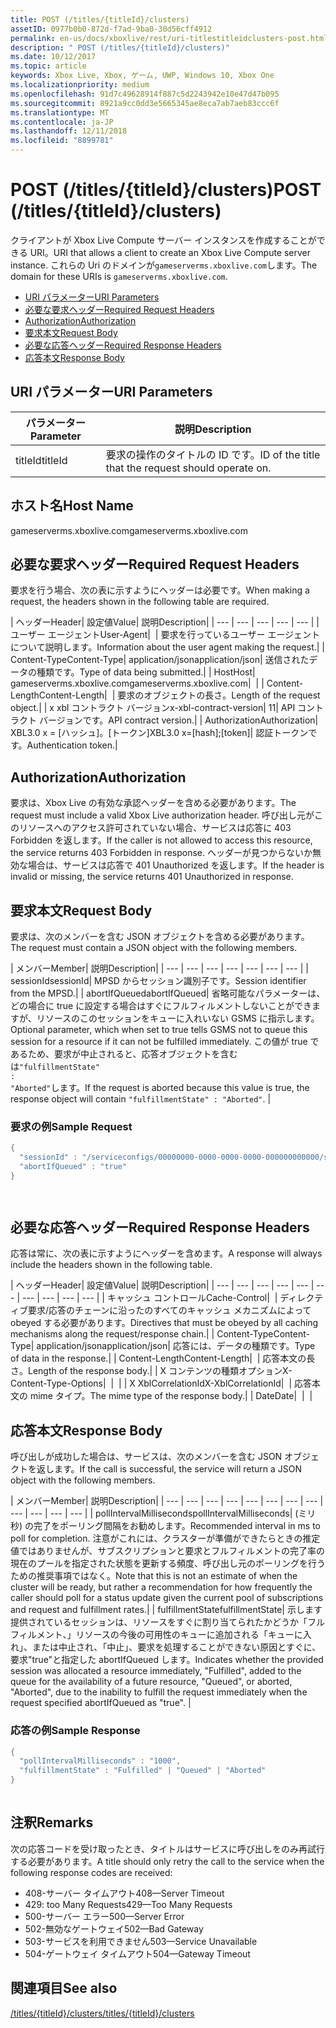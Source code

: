 ```yaml
---
title: POST (/titles/{titleId}/clusters)
assetID: 0977b0b0-872d-f7ad-9ba0-30d56cff4912
permalink: en-us/docs/xboxlive/rest/uri-titlestitleidclusters-post.html
description: " POST (/titles/{titleId}/clusters)"
ms.date: 10/12/2017
ms.topic: article
keywords: Xbox Live, Xbox, ゲーム, UWP, Windows 10, Xbox One
ms.localizationpriority: medium
ms.openlocfilehash: 91d7c49628914f887c5d2243942e10e47d47b095
ms.sourcegitcommit: 8921a9cc0dd3e5665345ae8eca7ab7aeb83ccc6f
ms.translationtype: MT
ms.contentlocale: ja-JP
ms.lasthandoff: 12/11/2018
ms.locfileid: "8899781"
---
```

# <a name="post-titlestitleidclusters"></a><span data-ttu-id="d1acf-104">POST (/titles/{titleId}/clusters)</span><span class="sxs-lookup"><span data-stu-id="d1acf-104">POST (/titles/{titleId}/clusters)</span></span>
<span data-ttu-id="d1acf-105">クライアントが Xbox Live Compute サーバー インスタンスを作成することができる URI。</span><span class="sxs-lookup"><span data-stu-id="d1acf-105">URI that allows a client to create an Xbox Live Compute server instance.</span></span> <span data-ttu-id="d1acf-106">これらの Uri のドメインが`gameserverms.xboxlive.com`します。</span><span class="sxs-lookup"><span data-stu-id="d1acf-106">The domain for these URIs is `gameserverms.xboxlive.com`.</span></span>
 
  * [<span data-ttu-id="d1acf-107">URI パラメーター</span><span class="sxs-lookup"><span data-stu-id="d1acf-107">URI Parameters</span></span>](#ID4EX)
  * [<span data-ttu-id="d1acf-108">必要な要求ヘッダー</span><span class="sxs-lookup"><span data-stu-id="d1acf-108">Required Request Headers</span></span>](#ID4EGB)
  * [<span data-ttu-id="d1acf-109">Authorization</span><span class="sxs-lookup"><span data-stu-id="d1acf-109">Authorization</span></span>](#ID4ELD)
  * [<span data-ttu-id="d1acf-110">要求本文</span><span class="sxs-lookup"><span data-stu-id="d1acf-110">Request Body</span></span>](#ID4EWD)
  * [<span data-ttu-id="d1acf-111">必要な応答ヘッダー</span><span class="sxs-lookup"><span data-stu-id="d1acf-111">Required Response Headers</span></span>](#ID4EZE)
  * [<span data-ttu-id="d1acf-112">応答本文</span><span class="sxs-lookup"><span data-stu-id="d1acf-112">Response Body</span></span>](#ID4E5G)
 
<a id="ID4EX"></a>

 
## <a name="uri-parameters"></a><span data-ttu-id="d1acf-113">URI パラメーター</span><span class="sxs-lookup"><span data-stu-id="d1acf-113">URI Parameters</span></span>
 
| <span data-ttu-id="d1acf-114">パラメーター</span><span class="sxs-lookup"><span data-stu-id="d1acf-114">Parameter</span></span>| <span data-ttu-id="d1acf-115">説明</span><span class="sxs-lookup"><span data-stu-id="d1acf-115">Description</span></span>| 
| --- | --- | 
| <span data-ttu-id="d1acf-116">titleId</span><span class="sxs-lookup"><span data-stu-id="d1acf-116">titleId</span></span>| <span data-ttu-id="d1acf-117">要求の操作のタイトルの ID です。</span><span class="sxs-lookup"><span data-stu-id="d1acf-117">ID of the title that the request should operate on.</span></span>| 
  
<a id="ID5EG"></a>

 
## <a name="host-name"></a><span data-ttu-id="d1acf-118">ホスト名</span><span class="sxs-lookup"><span data-stu-id="d1acf-118">Host Name</span></span>

<span data-ttu-id="d1acf-119">gameserverms.xboxlive.com</span><span class="sxs-lookup"><span data-stu-id="d1acf-119">gameserverms.xboxlive.com</span></span>
 
<a id="ID4EGB"></a>

 
## <a name="required-request-headers"></a><span data-ttu-id="d1acf-120">必要な要求ヘッダー</span><span class="sxs-lookup"><span data-stu-id="d1acf-120">Required Request Headers</span></span>
 
<span data-ttu-id="d1acf-121">要求を行う場合、次の表に示すようにヘッダーは必要です。</span><span class="sxs-lookup"><span data-stu-id="d1acf-121">When making a request, the headers shown in the following table are required.</span></span>
 
| <span data-ttu-id="d1acf-122">ヘッダー</span><span class="sxs-lookup"><span data-stu-id="d1acf-122">Header</span></span>| <span data-ttu-id="d1acf-123">設定値</span><span class="sxs-lookup"><span data-stu-id="d1acf-123">Value</span></span>| <span data-ttu-id="d1acf-124">説明</span><span class="sxs-lookup"><span data-stu-id="d1acf-124">Description</span></span>| 
| --- | --- | --- | --- | --- | 
| <span data-ttu-id="d1acf-125">ユーザー エージェント</span><span class="sxs-lookup"><span data-stu-id="d1acf-125">User-Agent</span></span>|  | <span data-ttu-id="d1acf-126">要求を行っているユーザー エージェントについて説明します。</span><span class="sxs-lookup"><span data-stu-id="d1acf-126">Information about the user agent making the request.</span></span>| 
| <span data-ttu-id="d1acf-127">Content-Type</span><span class="sxs-lookup"><span data-stu-id="d1acf-127">Content-Type</span></span>| <span data-ttu-id="d1acf-128">application/json</span><span class="sxs-lookup"><span data-stu-id="d1acf-128">application/json</span></span>| <span data-ttu-id="d1acf-129">送信されたデータの種類です。</span><span class="sxs-lookup"><span data-stu-id="d1acf-129">Type of data being submitted.</span></span>| 
| <span data-ttu-id="d1acf-130">Host</span><span class="sxs-lookup"><span data-stu-id="d1acf-130">Host</span></span>| <span data-ttu-id="d1acf-131">gameserverms.xboxlive.com</span><span class="sxs-lookup"><span data-stu-id="d1acf-131">gameserverms.xboxlive.com</span></span>|  | 
| <span data-ttu-id="d1acf-132">Content-Length</span><span class="sxs-lookup"><span data-stu-id="d1acf-132">Content-Length</span></span>|  | <span data-ttu-id="d1acf-133">要求のオブジェクトの長さ。</span><span class="sxs-lookup"><span data-stu-id="d1acf-133">Length of the request object.</span></span>| 
| <span data-ttu-id="d1acf-134">x xbl コントラクト バージョン</span><span class="sxs-lookup"><span data-stu-id="d1acf-134">x-xbl-contract-version</span></span>| <span data-ttu-id="d1acf-135">1</span><span class="sxs-lookup"><span data-stu-id="d1acf-135">1</span></span>| <span data-ttu-id="d1acf-136">API コントラクト バージョンです。</span><span class="sxs-lookup"><span data-stu-id="d1acf-136">API contract version.</span></span>| 
| <span data-ttu-id="d1acf-137">Authorization</span><span class="sxs-lookup"><span data-stu-id="d1acf-137">Authorization</span></span>| <span data-ttu-id="d1acf-138">XBL3.0 x = [ハッシュ]。[トークン]</span><span class="sxs-lookup"><span data-stu-id="d1acf-138">XBL3.0 x=[hash];[token]</span></span>| <span data-ttu-id="d1acf-139">認証トークンです。</span><span class="sxs-lookup"><span data-stu-id="d1acf-139">Authentication token.</span></span>| 
  
<a id="ID4ELD"></a>

 
## <a name="authorization"></a><span data-ttu-id="d1acf-140">Authorization</span><span class="sxs-lookup"><span data-stu-id="d1acf-140">Authorization</span></span>
 
<span data-ttu-id="d1acf-141">要求は、Xbox Live の有効な承認ヘッダーを含める必要があります。</span><span class="sxs-lookup"><span data-stu-id="d1acf-141">The request must include a valid Xbox Live authorization header.</span></span> <span data-ttu-id="d1acf-142">呼び出し元がこのリソースへのアクセス許可されていない場合、サービスは応答に 403 Forbidden を返します。</span><span class="sxs-lookup"><span data-stu-id="d1acf-142">If the caller is not allowed to access this resource, the service returns 403 Forbidden in response.</span></span> <span data-ttu-id="d1acf-143">ヘッダーが見つからないか無効な場合は、サービスは応答で 401 Unauthorized を返します。</span><span class="sxs-lookup"><span data-stu-id="d1acf-143">If the header is invalid or missing, the service returns 401 Unauthorized in response.</span></span>
  
<a id="ID4EWD"></a>

 
## <a name="request-body"></a><span data-ttu-id="d1acf-144">要求本文</span><span class="sxs-lookup"><span data-stu-id="d1acf-144">Request Body</span></span>
 
<span data-ttu-id="d1acf-145">要求は、次のメンバーを含む JSON オブジェクトを含める必要があります。</span><span class="sxs-lookup"><span data-stu-id="d1acf-145">The request must contain a JSON object with the following members.</span></span>
 
| <span data-ttu-id="d1acf-146">メンバー</span><span class="sxs-lookup"><span data-stu-id="d1acf-146">Member</span></span>| <span data-ttu-id="d1acf-147">説明</span><span class="sxs-lookup"><span data-stu-id="d1acf-147">Description</span></span>| 
| --- | --- | --- | --- | --- | --- | --- | 
| <span data-ttu-id="d1acf-148">sessionId</span><span class="sxs-lookup"><span data-stu-id="d1acf-148">sessionId</span></span>| <span data-ttu-id="d1acf-149">MPSD からセッション識別子です。</span><span class="sxs-lookup"><span data-stu-id="d1acf-149">Session identifier from the MPSD.</span></span>| 
| <span data-ttu-id="d1acf-150">abortIfQueued</span><span class="sxs-lookup"><span data-stu-id="d1acf-150">abortIfQueued</span></span>| <span data-ttu-id="d1acf-151">省略可能なパラメーターは、どの場合に true に設定する場合はすぐにフルフィルメントしないことができますが、リソースのこのセッションをキューに入れいない GSMS に指示します。</span><span class="sxs-lookup"><span data-stu-id="d1acf-151">Optional parameter, which when set to true tells GSMS not to queue this session for a resource if it can not be fulfilled immediately.</span></span> <span data-ttu-id="d1acf-152">この値が true であるため、要求が中止されると、応答オブジェクトを含むは<code>"fulfillmentState" : "Aborted"</code>します。</span><span class="sxs-lookup"><span data-stu-id="d1acf-152">If the request is aborted because this value is true, the response object will contain <code>"fulfillmentState" : "Aborted"</code>.</span></span> | 
 
<a id="ID4ERE"></a>

 
### <a name="sample-request"></a><span data-ttu-id="d1acf-153">要求の例</span><span class="sxs-lookup"><span data-stu-id="d1acf-153">Sample Request</span></span>
 

```cpp
{
  "sessionId" : "/serviceconfigs/00000000-0000-0000-0000-000000000000/sessiontemplates/quick/session/scott1",
  "abortIfQueued" : "true"
}

      
```

   
<a id="ID4EZE"></a>

 
## <a name="required-response-headers"></a><span data-ttu-id="d1acf-154">必要な応答ヘッダー</span><span class="sxs-lookup"><span data-stu-id="d1acf-154">Required Response Headers</span></span>
 
<span data-ttu-id="d1acf-155">応答は常に、次の表に示すようにヘッダーを含めます。</span><span class="sxs-lookup"><span data-stu-id="d1acf-155">A response will always include the headers shown in the following table.</span></span>
 
| <span data-ttu-id="d1acf-156">ヘッダー</span><span class="sxs-lookup"><span data-stu-id="d1acf-156">Header</span></span>| <span data-ttu-id="d1acf-157">設定値</span><span class="sxs-lookup"><span data-stu-id="d1acf-157">Value</span></span>| <span data-ttu-id="d1acf-158">説明</span><span class="sxs-lookup"><span data-stu-id="d1acf-158">Description</span></span>| 
| --- | --- | --- | --- | --- | --- | --- | --- | --- | --- | 
| <span data-ttu-id="d1acf-159">キャッシュ コントロール</span><span class="sxs-lookup"><span data-stu-id="d1acf-159">Cache-Control</span></span>|  | <span data-ttu-id="d1acf-160">ディレクティブ要求/応答のチェーンに沿ったのすべてのキャッシュ メカニズムによって obeyed する必要があります。</span><span class="sxs-lookup"><span data-stu-id="d1acf-160">Directives that must be obeyed by all caching mechanisms along the request/response chain.</span></span>| 
| <span data-ttu-id="d1acf-161">Content-Type</span><span class="sxs-lookup"><span data-stu-id="d1acf-161">Content-Type</span></span>| <span data-ttu-id="d1acf-162">application/json</span><span class="sxs-lookup"><span data-stu-id="d1acf-162">application/json</span></span>| <span data-ttu-id="d1acf-163">応答には、データの種類です。</span><span class="sxs-lookup"><span data-stu-id="d1acf-163">Type of data in the response.</span></span>| 
| <span data-ttu-id="d1acf-164">Content-Length</span><span class="sxs-lookup"><span data-stu-id="d1acf-164">Content-Length</span></span>|  | <span data-ttu-id="d1acf-165">応答本文の長さ。</span><span class="sxs-lookup"><span data-stu-id="d1acf-165">Length of the response body.</span></span>| 
| <span data-ttu-id="d1acf-166">X コンテンツの種類オプション</span><span class="sxs-lookup"><span data-stu-id="d1acf-166">X-Content-Type-Options</span></span>|  |  | 
| <span data-ttu-id="d1acf-167">X XblCorrelationId</span><span class="sxs-lookup"><span data-stu-id="d1acf-167">X-XblCorrelationId</span></span>|  | <span data-ttu-id="d1acf-168">応答本文の mime タイプ。</span><span class="sxs-lookup"><span data-stu-id="d1acf-168">The mime type of the response body.</span></span>| 
| <span data-ttu-id="d1acf-169">Date</span><span class="sxs-lookup"><span data-stu-id="d1acf-169">Date</span></span>|  |  | 
  
<a id="ID4E5G"></a>

 
## <a name="response-body"></a><span data-ttu-id="d1acf-170">応答本文</span><span class="sxs-lookup"><span data-stu-id="d1acf-170">Response Body</span></span>
 
<span data-ttu-id="d1acf-171">呼び出しが成功した場合は、サービスは、次のメンバーを含む JSON オブジェクトを返します。</span><span class="sxs-lookup"><span data-stu-id="d1acf-171">If the call is successful, the service will return a JSON object with the following members.</span></span>
 
| <span data-ttu-id="d1acf-172">メンバー</span><span class="sxs-lookup"><span data-stu-id="d1acf-172">Member</span></span>| <span data-ttu-id="d1acf-173">説明</span><span class="sxs-lookup"><span data-stu-id="d1acf-173">Description</span></span>| 
| --- | --- | --- | --- | --- | --- | --- | --- | --- | --- | --- | --- | 
| <span data-ttu-id="d1acf-174">pollIntervalMilliseconds</span><span class="sxs-lookup"><span data-stu-id="d1acf-174">pollIntervalMilliseconds</span></span>| <span data-ttu-id="d1acf-175">(ミリ秒) の完了をポーリング間隔をお勧めします。</span><span class="sxs-lookup"><span data-stu-id="d1acf-175">Recommended interval in ms to poll for completion.</span></span> <span data-ttu-id="d1acf-176">注意がこれには、クラスターが準備ができたらときの推定値ではありませんが、サブスクリプションと要求とフルフィルメントの完了率の現在のプールを指定された状態を更新する頻度、呼び出し元のポーリングを行うための推奨事項ではなく。</span><span class="sxs-lookup"><span data-stu-id="d1acf-176">Note that this is not an estimate of when the cluster will be ready, but rather a recommendation for how frequently the caller should poll for a status update given the current pool of subscriptions and request and fulfillment rates.</span></span>| 
| <span data-ttu-id="d1acf-177">fulfillmentState</span><span class="sxs-lookup"><span data-stu-id="d1acf-177">fulfillmentState</span></span>| <span data-ttu-id="d1acf-178">示します提供されているセッションは、リソースをすぐに割り当てられたかどうか「フルフィルメント、」リソースの今後の可用性のキューに追加される「キューに入れ」、または中止され、「中止」、要求を処理することができない原因とすぐに、要求"true"と指定した abortIfQueued します。</span><span class="sxs-lookup"><span data-stu-id="d1acf-178">Indicates whether the provided session was allocated a resource immediately, "Fulfilled", added to the queue for the availability of a future resource, "Queued", or aborted, "Aborted", due to the inability to fulfill the request immediately when the request specified abortIfQueued as "true".</span></span> | 
 
<a id="ID4EWH"></a>

 
### <a name="sample-response"></a><span data-ttu-id="d1acf-179">応答の例</span><span class="sxs-lookup"><span data-stu-id="d1acf-179">Sample Response</span></span>
 

```cpp
{
  "pollIntervalMilliseconds" : "1000",
  "fulfillmentState" : "Fulfilled" | "Queued" | "Aborted"
}
      
```

   
<a id="remarks"></a>

 
## <a name="remarks"></a><span data-ttu-id="d1acf-180">注釈</span><span class="sxs-lookup"><span data-stu-id="d1acf-180">Remarks</span></span>
 
<span data-ttu-id="d1acf-181">次の応答コードを受け取ったとき、タイトルはサービスに呼び出しをのみ再試行する必要があります。</span><span class="sxs-lookup"><span data-stu-id="d1acf-181">A title should only retry the call to the service when the following response codes are received:</span></span>
 
   * <span data-ttu-id="d1acf-182">408-サーバー タイムアウト</span><span class="sxs-lookup"><span data-stu-id="d1acf-182">408—Server Timeout</span></span>
   * <span data-ttu-id="d1acf-183">429: too Many Requests</span><span class="sxs-lookup"><span data-stu-id="d1acf-183">429—Too Many Requests</span></span>
   * <span data-ttu-id="d1acf-184">500-サーバー エラー</span><span class="sxs-lookup"><span data-stu-id="d1acf-184">500—Server Error</span></span>
   * <span data-ttu-id="d1acf-185">502-無効なゲートウェイ</span><span class="sxs-lookup"><span data-stu-id="d1acf-185">502—Bad Gateway</span></span>
   * <span data-ttu-id="d1acf-186">503-サービスを利用できません</span><span class="sxs-lookup"><span data-stu-id="d1acf-186">503—Service Unavailable</span></span>
   * <span data-ttu-id="d1acf-187">504-ゲートウェイ タイムアウト</span><span class="sxs-lookup"><span data-stu-id="d1acf-187">504—Gateway Timeout</span></span>
   
<a id="ID4EFBAC"></a>

 
## <a name="see-also"></a><span data-ttu-id="d1acf-188">関連項目</span><span class="sxs-lookup"><span data-stu-id="d1acf-188">See also</span></span>
 [<span data-ttu-id="d1acf-189">/titles/{titleId}/clusters</span><span class="sxs-lookup"><span data-stu-id="d1acf-189">/titles/{titleId}/clusters</span></span>](uri-titlestitleidclusters.md)

  